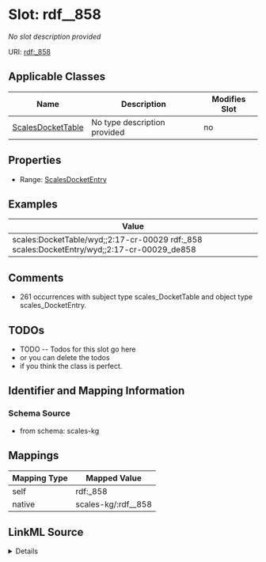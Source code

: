 

# Slot: rdf__858


_No slot description provided_





URI: [rdf:_858](http://www.w3.org/1999/02/22-rdf-syntax-ns#_858)



<!-- no inheritance hierarchy -->





## Applicable Classes

| Name | Description | Modifies Slot |
| --- | --- | --- |
| [ScalesDocketTable](../classes/ScalesDocketTable.md) | No type description provided |  no  |







## Properties

* Range: [ScalesDocketEntry](../classes/ScalesDocketEntry.md)






## Examples

| Value |
| --- |
| scales:DocketTable/wyd;;2:17-cr-00029 rdf:_858 scales:DocketEntry/wyd;;2:17-cr-00029_de858 |

## Comments

* 261 occurrences with subject type scales_DocketTable and object type scales_DocketEntry.

## TODOs

* TODO -- Todos for this slot go here
* or you can delete the todos
* if you think the class is perfect.

## Identifier and Mapping Information







### Schema Source


* from schema: scales-kg




## Mappings

| Mapping Type | Mapped Value |
| ---  | ---  |
| self | rdf:_858 |
| native | scales-kg/:rdf__858 |




## LinkML Source

<details>
```yaml
name: rdf__858
description: No slot description provided
todos:
- TODO -- Todos for this slot go here
- or you can delete the todos
- if you think the class is perfect.
comments:
- 261 occurrences with subject type scales_DocketTable and object type scales_DocketEntry.
examples:
- value: scales:DocketTable/wyd;;2:17-cr-00029 rdf:_858 scales:DocketEntry/wyd;;2:17-cr-00029_de858
from_schema: scales-kg
rank: 1000
slot_uri: rdf:_858
alias: rdf__858
domain_of:
- scales_DocketTable
range: scales_DocketEntry

```
</details>